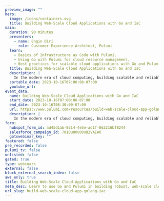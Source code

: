 ```yaml
---
preview_image: ""
hero:
  image: /icons/containers.svg
  title: Building Web-Scale Cloud Applications with Go and IaC
main:
  duration: 90 minutes
  presenters:
    - name: Engin Diri
      role: Customer Experience Architect, Pulumi
  learn:
    - Basics of Infrastructure as Code with Pulumi.
    - Using Go with Pulumi for cloud resource management.
    - Best practices for scalable cloud applications with Go and Pulumi.
  title: Building Web-Scale Cloud Applications with Go and IaC
  description: |
    In the modern era of cloud computing, building scalable and reliable applications is a necessity. Join us in this hands-on workshop as we dive deep into the world of Infrastructure as Code (IaC) using Pulumi and Go. Tailored for Go developers new to Pulumi, this workshop will guide you through the foundational concepts of IaC, showcasing how Go can be leveraged to design robust cloud applications ready for web-scale.
  sortable_date: 2023-10-16T07:00:00-07:00
  youtube_url: 
event_data:
  name: Building Web-Scale Cloud Applications with Go and IaC
  start_date: 2023-10-16T07:00:00-07:00
  end_date: 2023-10-16T08:30:00-07:00
  url: https://www.pulumi.com/resources/build-web-scale-cloud-app-golang-iac
  description: |
    In the modern era of cloud computing, building scalable and reliable applications is a necessity. Join us in this hands-on workshop as we dive deep into the world of Infrastructure as Code (IaC) using Pulumi and Go. Tailored for Go developers new to Pulumi, this workshop will guide you through the foundational concepts of IaC, showcasing how Go can be leveraged to design robust cloud applications ready for web-scale.
form:
  hubspot_form_id: ad45d1ab-8514-4e5e-ad1f-862216bf8244
  salesforce_campaign_id: 701Du000000B2VAIA0
  gotowebinar_key: ""
featured: false
pre_recorded: false
pulumi_tv: false
unlisted: false
gated: true
type: webinars
external: false
block_external_search_index: false
aws_only: true
title: Building Web-Scale Cloud Applications with Go and IaC
meta_desc: Learn to use Go and Pulumi in building robust, web-scale cloud applications.
url_slug: build-web-scale-cloud-app-golang-iac
---
```

